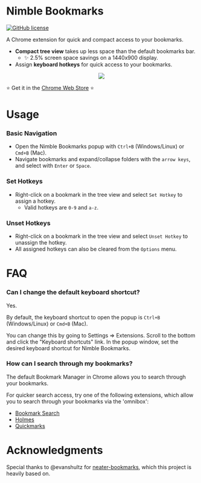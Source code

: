 # Nimble Bookmarks
[![GitHub license](https://img.shields.io/badge/license-MIT-blue.svg?style=flat-square)](https://raw.githubusercontent.com/digitaluzu/nimble-bookmarks/master/LICENSE)

A Chrome extension for quick and compact access to your bookmarks.

* __Compact tree view__ takes up less space than the default bookmarks bar.
  * :sparkles: 2.5% screen space savings on a 1440x900 display.
* Assign __keyboard hotkeys__ for quick access to your bookmarks.

<p align="center">
<img src="https://raw.github.com/digitaluzu/nimble-bookmarks/screenshots/screenshot_0.png"/>
</p>

:star: Get it in the [Chrome Web Store](https://chrome.google.com/webstore/detail/nimble-bookmarks/mmfbkidhlepkdlpnepfimdhnojafkcog) :star:

# Usage
### Basic Navigation
* Open the Nimble Bookmarks popup with `Ctrl+B` (Windows/Linux) or `Cmd+B` (Mac).
* Navigate bookmarks and expand/collapse folders with the `arrow keys`, and select with `Enter` or `Space`.

### Set Hotkeys
* Right-click on a bookmark in the tree view and select `Set Hotkey` to assign a hotkey.
  * Valid hotkeys are `0-9` and `a-z`.

### Unset Hotkeys
* Right-click on a bookmark in the tree view and select `Unset Hotkey` to unassign the hotkey.
* All assigned hotkeys can also be cleared from the `Options` menu.

# FAQ

### Can I change the default keyboard shortcut?
Yes.

By default, the keyboard shortcut to open the popup is `Ctrl+B` (Windows/Linux) or `Cmd+B` (Mac).

You can change this by going to Settings => Extensions. Scroll to the bottom and click the "Keyboard shortcuts" link. In the popup window, set the desired keyboard shortcut for Nimble Bookmarks.

### How can I search through my bookmarks?
The default Bookmark Manager in Chrome allows you to search through your bookmarks.

For quicker search access, try one of the following extensions, which allow you to search through your bookmarks via the 'omnibox':
* [Bookmark Search](https://chrome.google.com/webstore/detail/bookmark-search/hhmokalkpaiacdofbcddkogifepbaijk?hl=en)
* [Holmes](https://chrome.google.com/webstore/detail/holmes/gokficnebmomagijbakglkcmhdbchbhn?hl=en)
* [Quickmarks](https://chrome.google.com/webstore/detail/quickmarks/piefpokhpcehbeelhohgcnbipnfkogig?hl=en)

# Acknowledgments
Special thanks to @evanshultz for [neater-bookmarks](https://github.com/evanshultz/neater-bookmarks), which this project is heavily based on.
